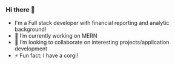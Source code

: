 ### Hi there 👋

<!--
**Damon-Zhong/Damon-Zhong** is a ✨ _special_ ✨ repository because its `README.md` (this file) appears on your GitHub profile.

Here are some ideas to get you started:

- 🔭 I’m currently working on ...
- 🌱 I’m currently learning ...
- 👯 I’m looking to collaborate on ...
- 🤔 I’m looking for help with ...
- 💬 Ask me about ...
- 📫 How to reach me: ...
- 😄 Pronouns: ...
- ⚡ Fun fact: ...
-->
- I'm a Full stack developer with financial reporting and analytic background!
- 🔭 I’m currently working on MERN
- 👯 I’m looking to collaborate on interesting projects/application development
- ⚡ Fun fact: I have a corgi!
